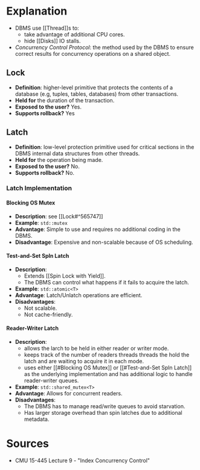 # Explanation
- DBMS use [[Thread]]s to:
	- take advantage of additional CPU cores.
	- hide [[Disks]] IO stalls.
- *Concurrency Control Protocol*: the method used by the DBMS to ensure correct results for concurrency operations on a shared object.

## Lock
- **Definition**: higher-level primitive that protects the contents of a database (e.g, tuples, tables, databases) from other transactions.
- **Held for** the duration of the transaction.
- **Exposed to the user?** Yes.
- **Supports rollback?** Yes

## Latch
- **Definition**: low-level protection primitive used for critical sections in the DBMS internal data structures from other threads.
- **Held for** the operation being made.
- **Exposed to the user?** No.
- **Supports rollback?** No.

### Latch Implementation

#### Blocking OS Mutex
- **Description**: see [[Lock#^565747]]
- **Example**: `std::mutex`
- **Advantage**: Simple to use and requires no additional coding in the DBMS.
- **Disadvantage**: Expensive and non-scalable because of OS scheduling.

#### Test-and-Set Spln Latch
- **Description**:
	- Extends [[Spin Lock with Yield]].
	- The DBMS can control what happens if it fails to acquire the latch.
- **Example**: `std::atomic<T>`
- **Advantage**: Latch/Unlatch operations are efficient.
- **Disadvantages**: 
	- Not scalable.
	- Not cache-friendly.

#### Reader-Writer Latch
- **Description**:
	- allows the larch to be held in either reader or writer mode.
	- keeps track of the number of readers threads threads the hold the latch and are waiting to acquire it in each mode.
	- uses either [[#Blocking OS Mutex]] or [[#Test-and-Set Spln Latch]] as the underlying implementation and has additional logic to handle reader-writer queues.
- **Example**: `std::shared_mutex<T>`
- **Advantage**: Allows for concurrent readers.
- **Disadvantages**:
	- The DBMS has to manage read/write queues to avoid starvation.
	- Has larger storage overhead than spin latches due to additional metadata.

# Sources
- CMU 15-445 Lecture 9 - "Index Concurrency Control"